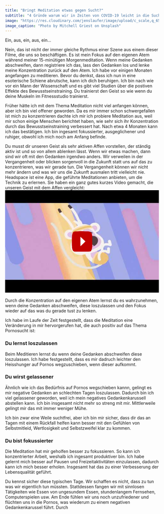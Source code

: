 ```yaml
---
title: "Bringt Meditation etwas gegen Sucht?"
subtitle: "4 Gründe warum wir in Zeiten von COVID-19 leicht in die Sucht abrutschten könnten und wie du damit umgehst"
image: "https://res.cloudinary.com/jenslaufer/image/upload/c_scale,q_65,w_800/v1585807362/mitchell-griest-fbXHHCiheVM-unsplash.jpg"
image_caption: "Photo by Mitchell Griest on Unsplash"
---
```


Ein, aus, ein, aus, ein...

Nein, das ist nicht der immer gleiche Rythmus einer Szene aus einem dieser Filme, die uns so beschäftigen. Es ist mein Fokus auf den eigenen Atem während meiner 15-minütigen Morgenmeditation. Wenn meine Gedanken abschweifen, dann registriere ich das, lass den Gedanken los und lenke meine Konzentration zurück auf den Atem. Ich habe vor einigen Monaten angefangen zu meditieren. Bevor du denkst, dass ich nun in eine esoterische Schiene abrutsche, kann ich dich beruhigen.
Ich bin nach wie vor ein Mann der Wissenschaft und es gibt viel Studien über die postiven Effekte des Bewusstseinstraining. Du trainierst den Geist so wie wenn du deine Muskeln im Fitnessstudio trainierst.

Früher hätte ich mit dem Thema Meditation nicht viel anfangen können, aber ich bin viel offener geworden. 
Da es mir immer schon schwergefallen ist mich zu konzentrieren dachte ich mir ich probiere Meditation aus, weil mir schon einige Menschen berichtet haben, wie sehr sich ihr Konzentration durch das Bewusstseinstraining verbessert hat. Nach etwa 4 Monaten kann ich das bestätigen. Ich bin ingesamt fokussierter, ausgeglichener und ruhiger, obwohl ich mich noch am Anfang befinde.

Du musst dir unseren Geist als sehr aktiven Affen vorstellen, der ständig aktiv ist und so von allem ablenken lässt. Wenn wir etwas machen, dann sind wir oft mit den Gedanken irgendwo anders. Wir verweilen in der Vergangenheit oder blicken sorgenvoll in die Zukunft statt uns auf das zu konzentrieren, was wir gerade tun. Die Vergangenheit können wir nicht mehr ändern und was wir uns die Zukunft ausmalen tritt vielleicht nie. Headspace ist eine App, die geführte Meditationen anbieten, um die Technik zu erlernen. Sie haben ein ganz gutes kurzes Video gemacht, die unseren Geist mit dem Affen vergleicht:
[![Training the Monkey Mind](/assets/img/monkey_video.png)](https://youtu.be/qxyVCjp48S4)

Durch die Konzentration auf den eigenen Atem lernst du es wahrzunehmen, wenn deine Gedanken abschweifen, diese loszulassen und den Fokus wieder auf das was du gerade tust zu lenken.

Ich habe im Laufe der Zeit festgestellt, dass die Meditation eine Veränderung in mir hervorgerufen hat, die auch positiv auf das Thema Pornosucht ist:

### Du lernst loszulassen

Beim Meditieren lernst du wenn deine Gedanken abschweifen diese loszulassen. Ich habe festgestellt, dass es mir dadruch leichter den Heisshunger auf Pornos wegzuschieben, wenn dieser aufkommt. 

### Du wirst gelassener

Ähnlich wie ich das Bedürfnis auf Pornos wegschieben kannn, gelingt es mir negative Gedanken an schlechten Tagen loszulassen. Dadurch bin ich viel gelassener geworden, weil ich mein negatives Gedankenkarussell abstellen kann. Ich bin insgesamt nicht mehr so streng mit mir. Mittlerweile gelingt mir das mit immer weniger Mühe. 

Ich bin zwar eine Weile suchtfrei, aber ich bin mir sicher, dass dir das an Tagen mit einem Rückfall helfen kann besser mit den Gefühlen von Selbstmitleid, Wertlosigkeit und Selbstzweifel klar zu kommen. 

### Du bist fokussierter

Die Meditation hat mir geholfen besser zu fokussieren. So kann ich konzentrierter Arbeit, weshalb ich ingesamt produktiver bin. Ich habe gelernt mich besser auf Pausen und Freizeitaktivitäten einzulassen, dadurch kann ich mich besser erholen. Insgesamt hat das zu einer Verbesserung der Lebensqualität geführt.

Du kennst sicher diese typischen Tage. Wir schaffen es nicht, dass zu tun was wir eigentlich tun müssten. Stattdessen fangen wir mit sinnlosen Tätigkeiten wie Essen von ungesundem Essen, stundenlangem Fernsehen, Computerspielen usw. Am Ende fühlen wir uns noch unzufriedener und flüchten uns in die Pornos, was wiederum zu einem negativen Gedankenkarussel führt. Durch 











